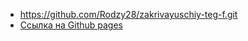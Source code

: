 * https://github.com/Rodzy28/zakrivayuschiy-teg-f.git
* [Ссылка на Github pages](https://rodzy28.github.io/zakrivayuschiy-teg-f/)
